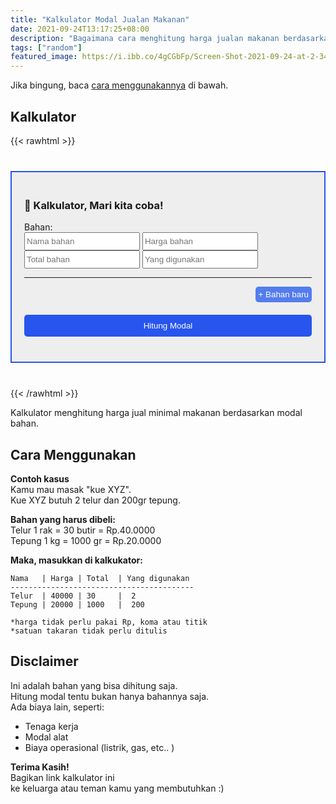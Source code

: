 ```yaml
---
title: "Kalkulator Modal Jualan Makanan"
date: 2021-09-24T13:17:25+08:00
description: "Bagaimana cara menghitung harga jualan makanan berdasarkan modal. Coba Kalkulator bahan makanan ini"
tags: ["random"] 
featured_image: https://i.ibb.co/4gCGbFp/Screen-Shot-2021-09-24-at-2-34-31-PM.png
---
```


Jika bingung, baca [cara menggunakannya](#cara-menggunakan) di bawah.

## Kalkulator
{{< rawhtml >}}
<section id="calculator">
<div class='is-center'>
	<h3> 📲 Kalkulator, Mari kita coba! </h3>
</div>

<div id="forms">
	<div class="form_row">
		<label>Bahan: </label><br>
		<input class='input_name' type="text" placeholder="Nama bahan"/>
		<input class='input_price' type="number" placeholder="Harga bahan"/>
		<input class='input_qt_total' type="number" placeholder="Total bahan"/>
		<input class='input_qt_usage' type="number" placeholder="Yang digunakan"/>
	</div>
</div>

<hr>
<button id="addform_btn" onclick="addForm()">+ Bahan baru</button>	
<div class="clearfix">
	<button id="total_btn" onclick="countCapital()">Hitung Modal</button>	
</div>

<div id="result"></div>

</section>


<script>
	function addForm() {
		const clone = document.getElementsByClassName('form_row')[0].cloneNode(true)
		document.getElementById('forms').appendChild(clone)
	}

	function countCapital() {
		const rows = document.getElementsByClassName('form_row')
		let costPerUnit = []
		let textExplanation = '<p>Rincian: </p>'
		for (var i=0; i<rows.length; i++) {
			let name = rows[i].querySelector('.input_name').value
			let price = rows[i].querySelector('.input_price').value
			let qt_total = rows[i].querySelector('.input_qt_total').value
			let qt_usage = rows[i].querySelector('.input_qt_usage').value

			let cost_unit = (qt_usage / qt_total) * price
			costPerUnit.push( cost_unit )
			textExplanation += `<li>${name} -> harga bahan yang dipakai = ${cost_unit.toFixed(2)}</li>`
		}

		const sum = costPerUnit.reduce((a, b) => a + b, 0)
		
		let summaryText = `<p><b>Modal makanan per porsi = ${formatPrice(sum)}</b></p>` + textExplanation
		document.getElementById('result').insertAdjacentHTML('beforeend', summaryText)
	}

	function formatPrice(num) {
		let formatNum = new Intl.NumberFormat('id-ID').format(num.toFixed(2))
		return 'Rp.'+formatNum
	}
</script>

<style>
input {
	padding: 5px 2px;
}
#calculator {
	margin: 40px 0;
	background: #eee;
	padding: 20px;
	border: 2px solid #2755EE;
}
.form_row {
	margin-bottom: 10px;
}
button{
	border: none;
	border-radius: 5px;
}
#addform_btn{
	float: right;
	background: #537DEE;
	color:  white;
	padding: 5px;
}
#total_btn{
	margin-top: 20px;
	width: 100%;
	padding: 10px;
	margin-bottom: 20px;
	background: #2755EE;
	color:  white;
}
.clearfix::after {
  content: "";
  clear: both;
  display: table;
}
</style>
{{< /rawhtml >}}

Kalkulator menghitung harga jual minimal makanan berdasarkan modal bahan.  

## Cara Menggunakan
**Contoh kasus**  
Kamu mau masak "kue XYZ".  
Kue XYZ butuh 2 telur dan 200gr tepung.    

**Bahan yang harus dibeli:**  
Telur 1 rak = 30 butir = Rp.40.0000  
Tepung 1 kg = 1000 gr = Rp.20.0000  
 
**Maka, masukkan di kalkukator:**  
```
Nama   | Harga | Total  | Yang digunakan
-----------------------------------------
Telur  | 40000 | 30     |  2  
Tepung | 20000 | 1000   |  200  

*harga tidak perlu pakai Rp, koma atau titik
*satuan takaran tidak perlu ditulis
```

## Disclaimer
Ini adalah bahan yang bisa dihitung saja.  
Hitung modal tentu bukan hanya bahannya saja.  
Ada biaya lain, seperti:  
- Tenaga kerja  
- Modal alat  
- Biaya operasional (listrik, gas, etc.. )  

**Terima Kasih!**  
Bagikan link kalkulator ini  
ke keluarga atau teman kamu yang membutuhkan :)

